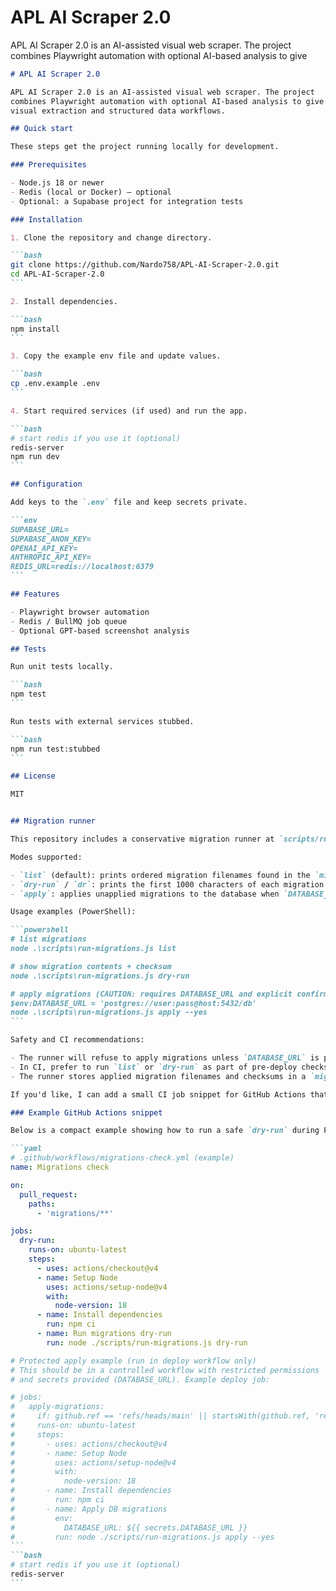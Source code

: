 ﻿# APL AI Scraper 2.0

APL AI Scraper 2.0 is an AI-assisted visual web scraper. The project
combines Playwright automation with optional AI-based analysis to give
````markdown
# APL AI Scraper 2.0

APL AI Scraper 2.0 is an AI-assisted visual web scraper. The project
combines Playwright automation with optional AI-based analysis to give
visual extraction and structured data workflows.

## Quick start

These steps get the project running locally for development.

### Prerequisites

- Node.js 18 or newer
- Redis (local or Docker) — optional
- Optional: a Supabase project for integration tests

### Installation

1. Clone the repository and change directory.

```bash
git clone https://github.com/Nardo758/APL-AI-Scraper-2.0.git
cd APL-AI-Scraper-2.0
```

2. Install dependencies.

```bash
npm install
```

3. Copy the example env file and update values.

```bash
cp .env.example .env
```

4. Start required services (if used) and run the app.

```bash
# start redis if you use it (optional)
redis-server
npm run dev
```

## Configuration

Add keys to the `.env` file and keep secrets private.

```env
SUPABASE_URL=
SUPABASE_ANON_KEY=
OPENAI_API_KEY=
ANTHROPIC_API_KEY=
REDIS_URL=redis://localhost:6379
```

## Features

- Playwright browser automation
- Redis / BullMQ job queue
- Optional GPT-based screenshot analysis

## Tests

Run unit tests locally.

```bash
npm test
```

Run tests with external services stubbed.

```bash
npm run test:stubbed
```

## License

MIT


## Migration runner

This repository includes a conservative migration runner at `scripts/run-migrations.js`.

Modes supported:

- `list` (default): prints ordered migration filenames found in the `migrations/` directory.
- `dry-run` / `dr`: prints the first 1000 characters of each migration and its SHA-256 checksum.
- `apply`: applies unapplied migrations to the database when `DATABASE_URL` is set. This mode requires `--yes` to actually run.

Usage examples (PowerShell):

```powershell
# list migrations
node .\scripts\run-migrations.js list

# show migration contents + checksum
node .\scripts\run-migrations.js dry-run

# apply migrations (CAUTION: requires DATABASE_URL and explicit confirmation)
$env:DATABASE_URL = 'postgres://user:pass@host:5432/db'
node .\scripts\run-migrations.js apply --yes
```

Safety and CI recommendations:

- The runner will refuse to apply migrations unless `DATABASE_URL` is present and `--yes` is passed. This reduces accidental changes from CI or local runs.
- In CI, prefer to run `list` or `dry-run` as part of pre-deploy checks. Only run `apply` in a controlled deploy job where DB credentials are securely provided (e.g., GitHub Actions secrets) and the job is restricted to maintainer branches/tags.
- The runner stores applied migration filenames and checksums in a `migration_history` table to avoid reapplying unchanged files. If you change a migration file after it was applied, the runner will attempt to apply it again (if checksum differs) — avoid editing already-applied migrations in production; instead, add a new migration file.

If you'd like, I can add a small CI job snippet for GitHub Actions that runs `run-migrations.js dry-run` on pull requests and only runs `apply` in a protected deploy workflow.

### Example GitHub Actions snippet

Below is a compact example showing how to run a safe `dry-run` during PR checks and how a protected deploy job could run `apply` when secrets are available and the job is restricted to release tags or the `main` branch.

```yaml
# .github/workflows/migrations-check.yml (example)
name: Migrations check

on:
  pull_request:
    paths:
      - 'migrations/**'

jobs:
  dry-run:
    runs-on: ubuntu-latest
    steps:
      - uses: actions/checkout@v4
      - name: Setup Node
        uses: actions/setup-node@v4
        with:
          node-version: 18
      - name: Install dependencies
        run: npm ci
      - name: Run migrations dry-run
        run: node ./scripts/run-migrations.js dry-run

# Protected apply example (run in deploy workflow only)
# This should be in a controlled workflow with restricted permissions
# and secrets provided (DATABASE_URL). Example deploy job:

# jobs:
#   apply-migrations:
#     if: github.ref == 'refs/heads/main' || startsWith(github.ref, 'refs/tags/')
#     runs-on: ubuntu-latest
#     steps:
#       - uses: actions/checkout@v4
#       - name: Setup Node
#         uses: actions/setup-node@v4
#         with:
#           node-version: 18
#       - name: Install dependencies
#         run: npm ci
#       - name: Apply DB migrations
#         env:
#           DATABASE_URL: ${{ secrets.DATABASE_URL }}
#         run: node ./scripts/run-migrations.js apply --yes
```
```bash
# start redis if you use it (optional)
redis-server
```
